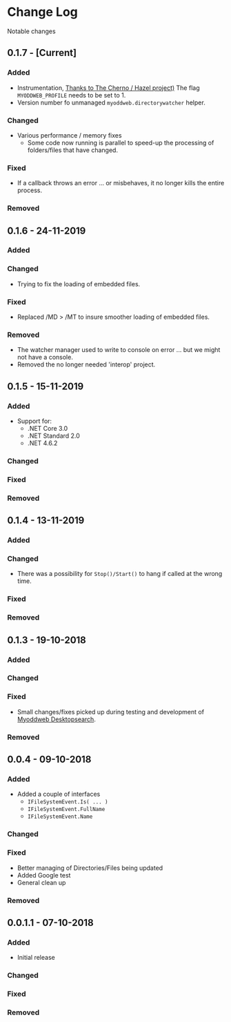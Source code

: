 # Change Log

Notable changes

## 0.1.7 - [Current]

### Added

- Instrumentation, [Thanks to The Cherno / Hazel project)](https://github.com/TheCherno/Hazel/)
  The flag `MYODDWEB_PROFILE` needs to be set to 1.
- Version number fo unmanaged `myoddweb.directorywatcher` helper.

### Changed

- Various performance / memory fixes
  - Some code now running is parallel to speed-up the processing of folders/files that have changed.

### Fixed

- If a callback throws an error ... or misbehaves, it no longer kills the entire process.

### Removed

## 0.1.6 - 24-11-2019

### Added

### Changed

- Trying to fix the loading of embedded files.

### Fixed

- Replaced /MD > /MT to insure smoother loading of embedded files.

### Removed

- The watcher manager used to write to console on error ... but we might not have a console.
- Removed the no longer needed 'interop' project.

## 0.1.5 - 15-11-2019

### Added

- Support for:
  - .NET Core 3.0
  - .NET Standard 2.0
  - .NET 4.6.2

### Changed

### Fixed

### Removed

## 0.1.4 - 13-11-2019

### Added

### Changed

- There was a possibility for `Stop()/Start()` to hang if called at the wrong time.

### Fixed

### Removed

## 0.1.3 - 19-10-2018

### Added

### Changed

### Fixed

- Small changes/fixes picked up during testing and development of [Myoddweb Desktopsearch](https://github.com/FFMG/myoddweb.desktopsearch).

### Removed

## 0.0.4 - 09-10-2018

### Added

- Added a couple of interfaces
  - `IFileSystemEvent.Is( ... )`
  - `IFileSystemEvent.FullName`
  - `IFileSystemEvent.Name`

### Changed

### Fixed

- Better managing of Directories/Files being updated
- Added Google test
- General clean up

### Removed

## 0.0.1.1 - 07-10-2018

### Added

- Initial release

### Changed

### Fixed

### Removed
